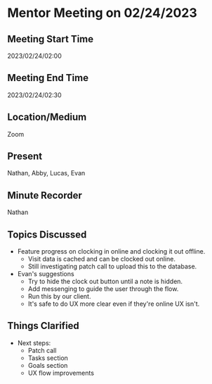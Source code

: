 # Mentor Meeting on 02/24/2023

## Meeting Start Time

2023/02/24/02:00

## Meeting End Time

2023/02/24/02:30

## Location/Medium

Zoom

## Present

Nathan, Abby, Lucas, Evan

## Minute Recorder

Nathan

## Topics Discussed

  - Feature progress on clocking in online and clocking it out offline.
    - Visit data is cached and can be clocked out online.
    - Still investigating patch call to upload this to the database.
  - Evan's suggestions
    - Try to hide the clock out button until a note is hidden.
    - Add messenging to guide the user through the flow.
    - Run this by our client.
    - It's safe to do UX more clear even if they're online UX isn't.
    
## Things Clarified

  - Next steps:
    - Patch call
    - Tasks section
    - Goals section
    - UX flow improvements
